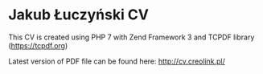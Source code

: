 # Jakub Łuczyński CV

This CV is created using PHP 7 with Zend Framework 3 and TCPDF library (https://tcpdf.org)

Latest version of PDF file can be found here: http://cv.creolink.pl/